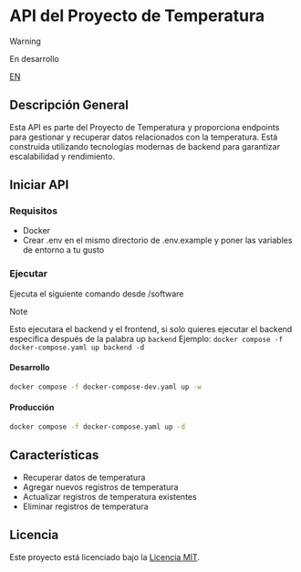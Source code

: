# API del Proyecto de Temperatura

> [!WARNING]
> En desarrollo

[EN](readme.md)

## Descripción General
Esta API es parte del Proyecto de Temperatura y proporciona endpoints para gestionar y recuperar datos relacionados con la temperatura. Está construida utilizando tecnologías modernas de backend para garantizar escalabilidad y rendimiento.

## Iniciar API

### Requisitos
- Docker
- Crear .env en el mismo directorio de .env.example y poner las variables de entorno a tu gusto

### Ejecutar
Ejecuta el siguiente comando desde /software

> [!NOTE]
> Esto ejecutara el backend y el frontend, si solo quieres ejecutar el backend especifica después de la palabra up `backend`
> Ejemplo: `docker compose -f docker-compose.yaml up backend -d`

#### Desarrollo
```bash
docker compose -f docker-compose-dev.yaml up -w
```
#### Producción
```bash
docker compose -f docker-compose.yaml up -d
```

## Características
- Recuperar datos de temperatura
- Agregar nuevos registros de temperatura
- Actualizar registros de temperatura existentes
- Eliminar registros de temperatura

## Licencia
Este proyecto está licenciado bajo la [Licencia MIT](/LICENSE).